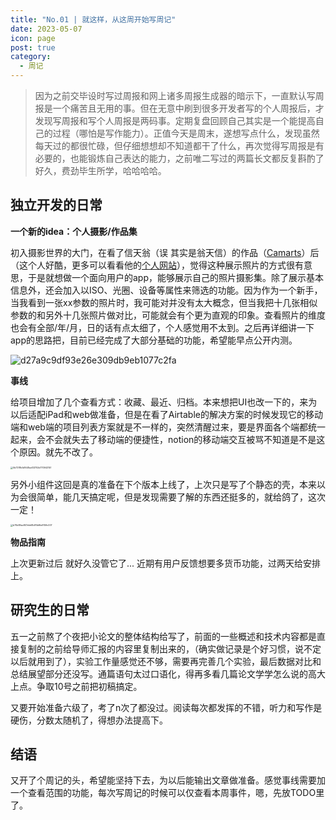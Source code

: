 ```yaml
---
title: "No.01 | 就这样，从这周开始写周记"
date: 2023-05-07
icon: page
post: true
category:
  - 周记
---
```


> 因为之前交毕设时写过周报和网上诸多周报生成器的暗示下，一直默认写周报是一个痛苦且无用的事。但在无意中刷到很多开发者写的个人周报后，才发现写周报和写个人周报是两码事。定期复盘回顾自己其实是一个能提高自己的过程（哪怕是写作能力）。正值今天是周末，遂想写点什么，发现虽然每天过的都很忙碌，但仔细想想却不知道都干了什么，再次觉得写周报是有必要的，也能锻炼自己表达的能力，之前唯二写过的两篇长文都反复斟酌了好久，费劲毕生所学，哈哈哈哈。

## 独立开发的日常

**一个新的idea：个人摄影/作品集**

初入摄影世界的大门，在看了信天翁（误 其实是翁天信）的作品（[Camarts](https://apps.apple.com/cn/app/camarts-photography/id1504413909?l=en)）后（这个人好酷，更多可以看看他的[个人网站](https://www.dandyweng.com/)），觉得这种展示照片的方式很有意思，于是就想做一个面向用户的app，能够展示自己的照片摄影集。除了展示基本信息外，还会加入以ISO、光圈、设备等属性来筛选的功能。因为作为一个新手，当我看到一张xx参数的照片时，我可能对并没有太大概念，但当我把十几张相似参数的和另外十几张照片做对比，可能就会有个更为直观的印象。查看照片的维度也会有全部/年/月，日的话有点太细了，个人感觉用不太到。之后再详细讲一下app的思路把，目前已经完成了大部分基础的功能，希望能早点公开内测。

![d27a9c9df93e26e309db9eb1077c2fa](https://s2.loli.net/2023/05/07/FiuhUagAIltZ3C5.jpg)

**事线**

给项目增加了几个查看方式：收藏、最近、归档。本来想把UI也改一下的，来为以后适配iPad和web做准备，但是在看了Airtable的解决方案的时候发现它的移动端和web端的项目列表方案就是不一样的，突然清醒过来，要是界面各个端都统一起来，会不会就失去了移动端的便捷性，notion的移动端交互被骂不知道是不是这个原因。就先不改了。

<img src="https://s2.loli.net/2023/05/07/7Ifts2GXJ5R3UhC.jpg" alt="0b7378b1d1641baf33753d770943151" style="zoom: 25%;" />

另外小组件这回是真的准备在下个版本上线了，上次只是写了个静态的壳，本来以为会很简单，能几天搞定呢，但是发现需要了解的东西还挺多的，就给鸽了，这次一定！

<img src="https://s2.loli.net/2023/05/07/fSCzpuieLKcRAh3.jpg" alt="b70b89ac807efe68d76bf6e9159c007" style="zoom:25%;" />

**物品指南**

上次更新过后 就好久没管它了... 近期有用户反馈想要多货币功能，过两天给安排上。


## 研究生的日常

五一之前熬了个夜把小论文的整体结构给写了，前面的一些概述和技术内容都是直接复制的之前给导师汇报的内容里复制出来的，（确实做记录是个好习惯，说不定以后就用到了），实验工作量感觉还不够，需要再完善几个实验，最后数据对比和总结展望部分还没写。通篇语句太过口语化，得再多看几篇论文学学怎么说的高大上点。争取10号之前把初稿搞定。

又要开始准备六级了，考了n次了都没过。阅读每次都发挥的不错，听力和写作是硬伤，分数太随机了，得想办法提高下。

## 结语

又开了个周记的头，希望能坚持下去，为以后能输出文章做准备。感觉事线需要加一个查看范围的功能，每次写周记的时候可以仅查看本周事件，嗯，先放TODO里了。